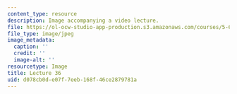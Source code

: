 ```yaml
---
content_type: resource
description: Image accompanying a video lecture.
file: https://ol-ocw-studio-app-production.s3.amazonaws.com/courses/5-60-thermodynamics-kinetics-spring-2008/d078cb0de07f7eeb168f46ce2879781a_lec36_th.jpg
file_type: image/jpeg
image_metadata:
  caption: ''
  credit: ''
  image-alt: ''
resourcetype: Image
title: Lecture 36
uid: d078cb0d-e07f-7eeb-168f-46ce2879781a
---
```

